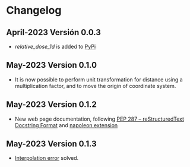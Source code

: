 # Changelog

## April-2023  Versión 0.0.3
  * *relative_dose_1d* is added to [PyPi](https://pypi.org/)

## May-2023 Version 0.1.0
  * It is now possible to perform unit transformation for distance using a multiplication factor, and to move the origin of coordinate system.

## May-2023 Version 0.1.2
  * New web page documentation, following [PEP 287 – reStructuredText Docstring Format](https://peps.python.org/pep-0287/) and [napoleon extension](https://www.sphinx-doc.org/en/master/usage/extensions/napoleon.html#module-sphinx.ext.napoleon)

## May-2023 Version 0.1.3
* [Interpolation error](https://github.com/LuisOlivaresJ/relative_dose_1d/issues/1) solved.